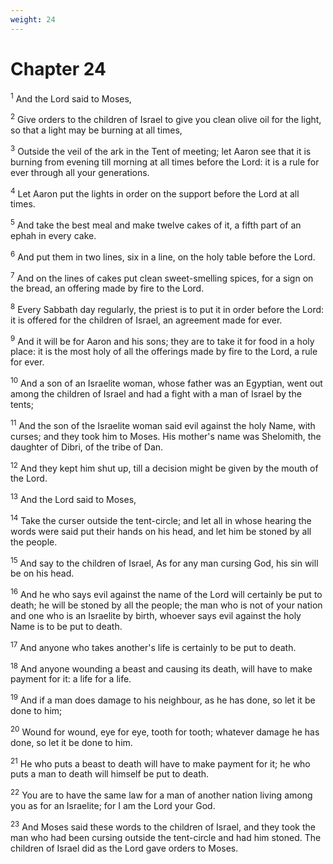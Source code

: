 ```yaml
---
weight: 24
---
```


# Chapter 24

<sup>1</sup> And the Lord said to Moses, 

<sup>2</sup> Give orders to the children of Israel to give you clean olive oil for the light, so that a light may be burning at all times, 

<sup>3</sup> Outside the veil of the ark in the Tent of meeting; let Aaron see that it is burning from evening till morning at all times before the Lord: it is a rule for ever through all your generations. 

<sup>4</sup> Let Aaron put the lights in order on the support before the Lord at all times. 

<sup>5</sup> And take the best meal and make twelve cakes of it, a fifth part of an ephah in every cake. 

<sup>6</sup> And put them in two lines, six in a line, on the holy table before the Lord. 

<sup>7</sup> And on the lines of cakes put clean sweet-smelling spices, for a sign on the bread, an offering made by fire to the Lord. 

<sup>8</sup> Every Sabbath day regularly, the priest is to put it in order before the Lord: it is offered for the children of Israel, an agreement made for ever. 

<sup>9</sup> And it will be for Aaron and his sons; they are to take it for food in a holy place: it is the most holy of all the offerings made by fire to the Lord, a rule for ever. 

<sup>10</sup> And a son of an Israelite woman, whose father was an Egyptian, went out among the children of Israel and had a fight with a man of Israel by the tents; 

<sup>11</sup> And the son of the Israelite woman said evil against the holy Name, with curses; and they took him to Moses. His mother's name was Shelomith, the daughter of Dibri, of the tribe of Dan. 

<sup>12</sup> And they kept him shut up, till a decision might be given by the mouth of the Lord. 

<sup>13</sup> And the Lord said to Moses, 

<sup>14</sup> Take the curser outside the tent-circle; and let all in whose hearing the words were said put their hands on his head, and let him be stoned by all the people. 

<sup>15</sup> And say to the children of Israel, As for any man cursing God, his sin will be on his head. 

<sup>16</sup> And he who says evil against the name of the Lord will certainly be put to death; he will be stoned by all the people; the man who is not of your nation and one who is an Israelite by birth, whoever says evil against the holy Name is to be put to death. 

<sup>17</sup> And anyone who takes another's life is certainly to be put to death. 

<sup>18</sup> And anyone wounding a beast and causing its death, will have to make payment for it: a life for a life. 

<sup>19</sup> And if a man does damage to his neighbour, as he has done, so let it be done to him; 

<sup>20</sup> Wound for wound, eye for eye, tooth for tooth; whatever damage he has done, so let it be done to him. 

<sup>21</sup> He who puts a beast to death will have to make payment for it; he who puts a man to death will himself be put to death. 

<sup>22</sup> You are to have the same law for a man of another nation living among you as for an Israelite; for I am the Lord your God. 

<sup>23</sup> And Moses said these words to the children of Israel, and they took the man who had been cursing outside the tent-circle and had him stoned. The children of Israel did as the Lord gave orders to Moses. 


